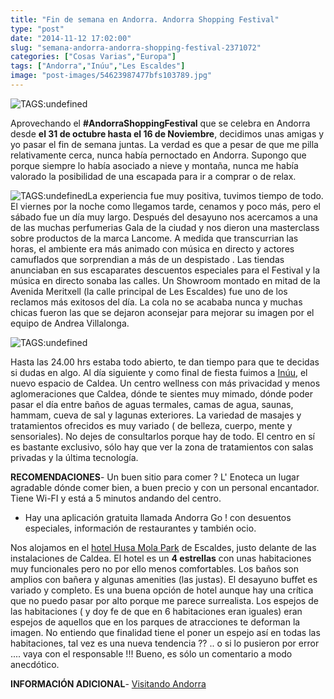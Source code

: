 ```yaml
---
title: "Fin de semana en Andorra. Andorra Shopping Festival"
type: "post"
date: "2014-11-12 17:02:00"
slug: "semana-andorra-andorra-shopping-festival-2371072"
categories: ["Cosas Varias","Europa"]
tags: ["Andorra","Inúu","Les Escaldes"]
image: "post-images/54623987477bfs103789.jpg"
---
```


![ TAGS:undefined](post-images/54623987477bfs103789.jpg)  
  
Aprovechando el **\#AndorraShoppingFestival** que se celebra en Andorra desde **el 31 de octubre hasta el 16 de Noviembre**, decidimos unas amigas y yo pasar el fin de semana juntas. La verdad es que a pesar de que me pilla relativamente cerca, nunca había pernoctado en Andorra. Supongo que porque siempre lo había asociado a nieve y montaña, nunca me había valorado la posibilidad de una escapada para ir a comprar o de relax.  
  
![ TAGS:undefined](post-images/54637894c3d66s41089.jpg)La experiencia fue muy positiva, tuvimos tiempo de todo. El viernes por la noche como llegamos tarde, cenamos y poco más, pero el sábado fue un día muy largo. Después del desayuno nos acercamos a una de las muchas perfumerias Gala de la ciudad y nos dieron una masterclass sobre productos de la marca Lancome. A medida que transcurrian las horas, el ambiente era más animado con música en directo y actores camuflados que sorprendian a más de un despistado . Las tiendas anunciaban en sus escaparates descuentos especiales para el Festival y la música en directo sonaba las calles. Un Showroom montado en mitad de la Avenida Meritxell (la calle principal de Les Escaldes) fue uno de los reclamos más exitosos del día. La cola no se acababa nunca y muchas chicas fueron las que se dejaron aconsejar para mejorar su imagen por el equipo de Andrea Villalonga.  
  
![ TAGS:undefined](post-images/546378e601889s892742.jpg "inúu ")  
  
Hasta las 24.00 hrs estaba todo abierto, te dan tiempo para que te decidas si dudas en algo. Al día siguiente y como final de fiesta fuimos a [Inúu](http://www.inuu.com/), el nuevo espacio de Caldea. Un centro wellness con más privacidad y menos aglomeraciones que Caldea, dónde te sientes muy mimado, dónde poder pasar el día entre baños de aguas termales, camas de agua, saunas, hammam, cueva de sal y lagunas exteriores. La variedad de masajes y tratamientos ofrecidos es muy variado ( de belleza, cuerpo, mente y sensoriales). No dejes de consultarlos porque hay de todo. El centro en sí es bastante exclusivo, sólo hay que ver la zona de tratamientos con salas privadas y la última tecnología.  
  
**RECOMENDACIONES**- Un buen sitio para comer ? L' Enoteca un lugar agradable dónde comer bien, a buen precio y con un personal encantador. Tiene Wi-FI y está a 5 minutos andando del centro.
- Hay una aplicación gratuita llamada Andorra Go ! con desuentos especiales, información de restaurantes y también ocio.

Nos alojamos en el [hotel Husa Mola Park](http://www.booking.com/hotel/ad/mola-park-atiram.html?aid=1294466&no_rooms=1&group_adults=1) de Escaldes, justo delante de las instalaciones de Caldea. El hotel es un **4 estrellas** con unas habitaciones muy funcionales pero no por ello menos comfortables. Los baños son amplios con bañera y algunas amenities (las justas). El desayuno buffet es variado y completo. Es una buena opción de hotel aunque hay una crítica que no puedo pasar por alto porque me parece surrealista. Los espejos de las habitaciones ( y doy fe de que en 6 habitaciones eran iguales) eran espejos de aquellos que en los parques de atracciones te deforman la imagen. No entiendo que finalidad tiene el poner un espejo así en todas las habitaciones, tal vez es una nueva tendencia ?? .. o si lo pusieron por error .... vaya con el responsable !!! Bueno, es sólo un comentario a modo anecdótico.  
  
**INFORMACIÓN ADICIONAL**- [Visitando Andorra](http://visitandorra.com/es/home/)